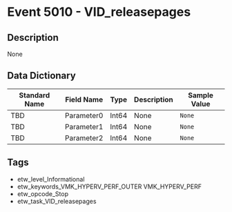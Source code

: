 # Event 5010 - VID_releasepages

## Description
None

## Data Dictionary
|Standard Name|Field Name|Type|Description|Sample Value|
|---|---|---|---|---|
|TBD|Parameter0|Int64|None|`None`|
|TBD|Parameter1|Int64|None|`None`|
|TBD|Parameter2|Int64|None|`None`|

## Tags
* etw_level_Informational
* etw_keywords_VMK_HYPERV_PERF_OUTER VMK_HYPERV_PERF
* etw_opcode_Stop
* etw_task_VID_releasepages